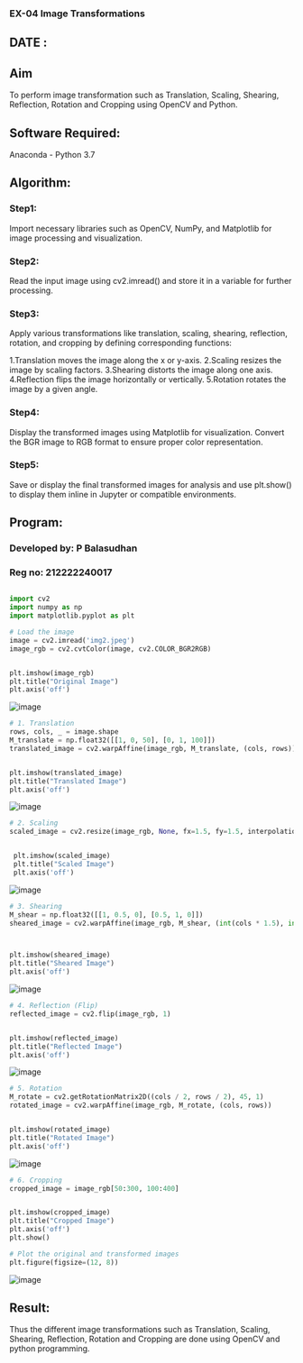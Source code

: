 ### EX-04 Image Transformations
## DATE : 

## Aim
To perform image transformation such as Translation, Scaling, Shearing, Reflection, Rotation and Cropping using OpenCV and Python.

## Software Required:
Anaconda - Python 3.7

## Algorithm:
### Step1:

Import necessary libraries such as OpenCV, NumPy, and Matplotlib for image processing and visualization.

### Step2:

Read the input image using cv2.imread() and store it in a variable for further processing.


### Step3:

Apply various transformations like translation, scaling, shearing, reflection, rotation, and cropping by defining corresponding functions:

1.Translation moves the image along the x or y-axis.
2.Scaling resizes the image by scaling factors.
3.Shearing distorts the image along one axis.
4.Reflection flips the image horizontally or vertically.
5.Rotation rotates the image by a given angle.

### Step4:
Display the transformed images using Matplotlib for visualization. Convert the BGR image to RGB format to ensure proper color representation.

### Step5:
Save or display the final transformed images for analysis and use plt.show() to display them inline in Jupyter or compatible environments.

## Program:
### Developed by: P Balasudhan
### Reg no: 212222240017

```python

import cv2
import numpy as np
import matplotlib.pyplot as plt

# Load the image
image = cv2.imread('img2.jpeg')
image_rgb = cv2.cvtColor(image, cv2.COLOR_BGR2RGB)


plt.imshow(image_rgb)
plt.title("Original Image")
plt.axis('off')
```
![image](https://github.com/user-attachments/assets/25af2a36-19cc-4507-9948-0387bcdb1792)

```python
# 1. Translation
rows, cols, _ = image.shape
M_translate = np.float32([[1, 0, 50], [0, 1, 100]]) 
translated_image = cv2.warpAffine(image_rgb, M_translate, (cols, rows))


plt.imshow(translated_image)
plt.title("Translated Image")
plt.axis('off')
```
![image](https://github.com/user-attachments/assets/aeb1a035-d45d-4415-9e38-6c8d5aa6328d)


```python
# 2. Scaling
scaled_image = cv2.resize(image_rgb, None, fx=1.5, fy=1.5, interpolation=cv2.INTER_LINEAR)


 plt.imshow(scaled_image)
 plt.title("Scaled Image")
 plt.axis('off')
```

![image](https://github.com/user-attachments/assets/9926237c-5f84-4fbb-bdb8-246ff3a32790)


```python
# 3. Shearing
M_shear = np.float32([[1, 0.5, 0], [0.5, 1, 0]])  
sheared_image = cv2.warpAffine(image_rgb, M_shear, (int(cols * 1.5), int(rows * 1.5)))



plt.imshow(sheared_image)
plt.title("Sheared Image")
plt.axis('off')
```

![image](https://github.com/user-attachments/assets/beae12e3-686b-4f41-8884-fbddd91e54e8)

```python
# 4. Reflection (Flip)
reflected_image = cv2.flip(image_rgb, 1)


plt.imshow(reflected_image)
plt.title("Reflected Image")
plt.axis('off') 
```

![image](https://github.com/user-attachments/assets/e96be6e8-1891-40b9-a15b-bc0e5a13e13c)


```python
# 5. Rotation
M_rotate = cv2.getRotationMatrix2D((cols / 2, rows / 2), 45, 1)  
rotated_image = cv2.warpAffine(image_rgb, M_rotate, (cols, rows))


plt.imshow(rotated_image)
plt.title("Rotated Image")
plt.axis('off')
```

![image](https://github.com/user-attachments/assets/89f5a3aa-2d4a-44f6-a2c6-5df0d56e5393)

```python
# 6. Cropping
cropped_image = image_rgb[50:300, 100:400]


plt.imshow(cropped_image)
plt.title("Cropped Image")
plt.axis('off')
plt.show()  

# Plot the original and transformed images
plt.figure(figsize=(12, 8))

```

![image](https://github.com/user-attachments/assets/05d97994-405a-4fae-8ed4-9b7e9c671635)




## Result: 

Thus the different image transformations such as Translation, Scaling, Shearing, Reflection, Rotation and Cropping are done using OpenCV and python programming.
